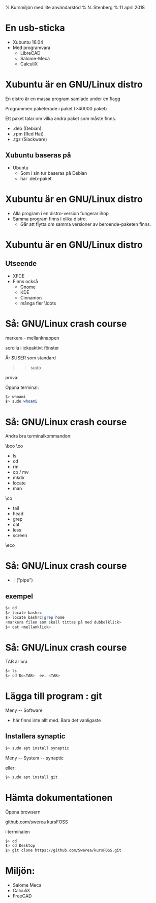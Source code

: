 % Kursmiljön med lite användarstöd
% N. Stenberg
% 11 april 2018


# En usb-sticka

- Xubuntu 16.04
- Med programvara
	- LibreCAD
	- Salome-Meca
	- CalculiX


# Xubuntu är en GNU/Linux distro

En distro är en massa program samlade under en flagg

Programmen paketerade i paket  (>40000 paket)

Ett paket talar om vilka andra paket som måste finns.

- .deb  (Debian)
- .rpm  (Red Hat)
- .tgz  (Slackware)

## Xubuntu baseras på

- Ubuntu
	- Som i sin tur baseras på Debian
	- har .deb-paket


# Xubuntu är en GNU/Linux distro


- Alla program i en distro-version fungerar ihop
- Samma program finns i olika distro. 
	- Går att flytta om samma versioner av beroende-paketen finns.


# Xubuntu är en GNU/Linux distro

## Utseende

- XFCE
- Finns också
	- Gnome
	- KDE
	- Cinnamon
	- många fler \ldots


# Så: GNU/Linux crash course

markera - mellanknappen

scrolla i ickeaktivt fönster

Är $USER som standard

>>  sudo


prova:

Öppna terminal:

```bash
$> whoami
$> sudo whoami
```

# Så: GNU/Linux crash course

Andra bra terminalkommandon:

\bco
\co

- ls
- cd
- rm
- cp / mv
- mkdir
- locate
- man

\co

- tail
- head
- grep
- cat
- less
- screen

\eco


# Så: GNU/Linux crash course

- `|`   ("pipe")

## exempel

```bash
$> cd
$> locate bashrc
$> locate bashrc|grep home
<markera filen som skall tittas på med dubbelklick>
$> cat <mellanklick> 
```

# Så: GNU/Linux crash course

TAB är bra 

```bash
$> ls
$> cd Do<TAB>  ev. <TAB>
```

# Lägga till program  :  git

Meny -- Software

- här finns inte allt med. Bara det vanligaste

## Installera synaptic

```bash
$> sudo apt install synaptic
```

Meny -- System -- synaptic

eller:

```bash
$> sudo apt install git
```

# Hämta dokumentationen

Öppna browsern

github.com/swerea
<klick> kursFOSS

i terminalen

```bash
$> cd
$> cd Desktop
$> git clone https://github.com/Swerea/kursFOSS.git
```



# Miljön:

- Salome Meca
- CalculiX
- FreeCAD
